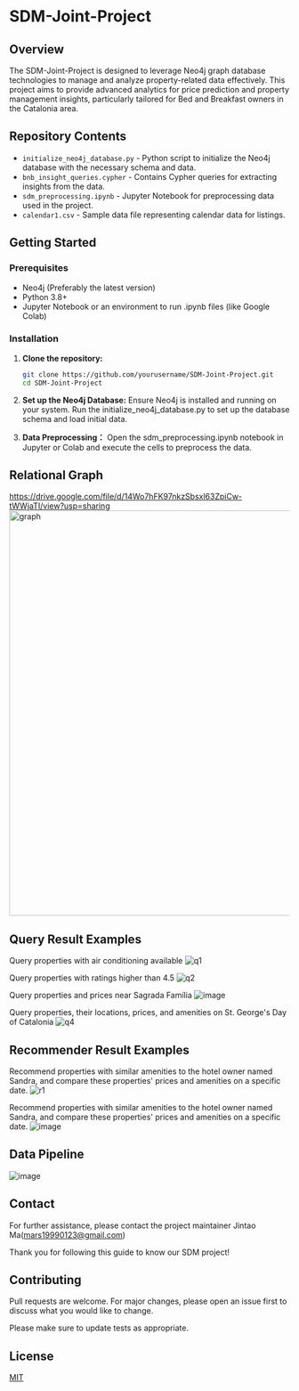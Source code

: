 # SDM-Joint-Project

## Overview
The SDM-Joint-Project is designed to leverage Neo4j graph database technologies to manage and analyze property-related data effectively. This project aims to provide advanced analytics for price prediction and property management insights, particularly tailored for Bed and Breakfast owners in the Catalonia area.

## Repository Contents
- `initialize_neo4j_database.py` - Python script to initialize the Neo4j database with the necessary schema and data.
- `bnb_insight_queries.cypher` - Contains Cypher queries for extracting insights from the data.
- `sdm_preprocessing.ipynb` - Jupyter Notebook for preprocessing data used in the project.
- `calendar1.csv` - Sample data file representing calendar data for listings.

## Getting Started
### Prerequisites
- Neo4j (Preferably the latest version)
- Python 3.8+
- Jupyter Notebook or an environment to run .ipynb files (like Google Colab)

### Installation
1. **Clone the repository:**
   ```bash
   git clone https://github.com/yourusername/SDM-Joint-Project.git
   cd SDM-Joint-Project
   
2. **Set up the Neo4j Database:**
   Ensure Neo4j is installed and running on your system.
   Run the initialize_neo4j_database.py to set up the database schema and load initial data.
   
1. **Data Preprocessing：**
   Open the sdm_preprocessing.ipynb notebook in Jupyter or Colab and execute the cells to preprocess the data.

## Relational Graph

https://drive.google.com/file/d/14Wo7hFK97nkzSbsxl63ZpiCw-tWWjaTI/view?usp=sharing
<img width="728" alt="graph" src="https://github.com/woshimajintao/SDM-Joint-Project/assets/48515469/92e0dc05-debe-4070-b4b4-b3e41173bb45">



## Query Result Examples
Query properties with air conditioning available
![q1](https://github.com/woshimajintao/SDM-Joint-Project/assets/48515469/3576dcac-a1e4-45e6-9f12-e2fcc62c1f0d)

Query properties with ratings higher than 4.5
![q2](https://github.com/woshimajintao/SDM-Joint-Project/assets/48515469/4c18f512-3b90-4bbf-a96e-0a1eac523086)


Query properties and prices near Sagrada Família
![image](graphs/q3.jpg)

Query properties, their locations, prices, and amenities on St. George's Day of Catalonia
![q4](https://github.com/woshimajintao/SDM-Joint-Project/assets/48515469/740bb871-dbc3-4c96-ab9b-030f67c41ac7)


## Recommender Result Examples

Recommend properties with similar amenities to the hotel owner named Sandra, and compare these properties' prices and amenities on a specific date.
![r1](https://github.com/woshimajintao/SDM-Joint-Project/assets/48515469/750952f6-63c4-4c5d-a6b3-91fb1dc0806b)


Recommend properties with similar amenities to the hotel owner named Sandra, and compare these properties' prices and amenities on a specific date.
![image](graphs/r2.jpg)



## Data Pipeline
![image](graphs/data_pipeline.jpg)


## Contact
For further assistance, please contact the project maintainer Jintao Ma(mars19990123@gmail.com)

Thank you for following this guide to know our SDM project!

## Contributing

Pull requests are welcome. For major changes, please open an issue first
to discuss what you would like to change.

Please make sure to update tests as appropriate.

## License

[MIT](https://choosealicense.com/licenses/mit/)

